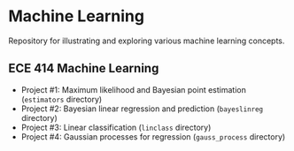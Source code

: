# Machine Learning

Repository for illustrating and exploring various machine learning concepts.

## ECE 414 Machine Learning
 - Project #1: Maximum likelihood and Bayesian point estimation (`estimators`
directory)
 - Project #2: Bayesian linear regression and prediction (`bayeslinreg` directory)
 - Project #3: Linear classification (`linclass` directory)
 - Project #4: Gaussian processes for regression (`gauss_process` directory)
